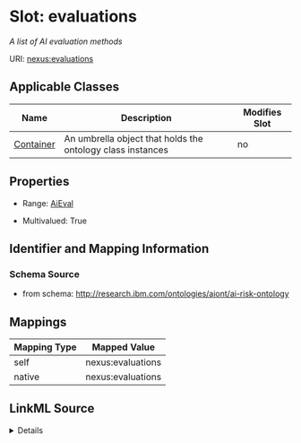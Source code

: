 

# Slot: evaluations


_A list of AI evaluation methods_





URI: [nexus:evaluations](http://research.ibm.com/ontologies/aiont/evaluations)



<!-- no inheritance hierarchy -->





## Applicable Classes

| Name | Description | Modifies Slot |
| --- | --- | --- |
| [Container](Container.md) | An umbrella object that holds the ontology class instances |  no  |







## Properties

* Range: [AiEval](AiEval.md)

* Multivalued: True





## Identifier and Mapping Information







### Schema Source


* from schema: http://research.ibm.com/ontologies/aiont/ai-risk-ontology




## Mappings

| Mapping Type | Mapped Value |
| ---  | ---  |
| self | nexus:evaluations |
| native | nexus:evaluations |




## LinkML Source

<details>
```yaml
name: evaluations
description: A list of AI evaluation methods
from_schema: http://research.ibm.com/ontologies/aiont/ai-risk-ontology
rank: 1000
alias: evaluations
owner: Container
domain_of:
- Container
range: AiEval
multivalued: true
inlined: true
inlined_as_list: true

```
</details>